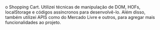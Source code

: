 o Shopping Cart. Utilizei técnicas de manipulação de DOM, HOFs, localStorage e códigos assíncronos para desenvolvê-lo. Além disso, também utilizei APIS como do Mercado Livre e outros, para agregar mais funcionalidades ao projeto.
